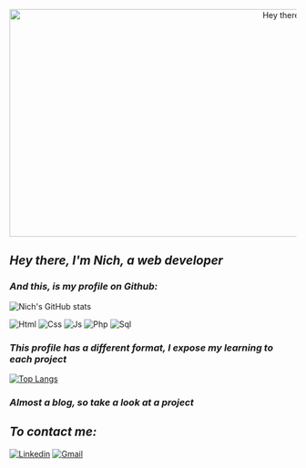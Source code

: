 <p align="center">
  <img src="https://github.com/italicnich/italicnich/raw/main/imnich.gif" alt="Hey there, I'm Nich" height="400" width="1000">
</p>


## *Hey there, I'm Nich, a web developer* 
### *And this, is my profile on Github:*

![Nich's GitHub stats](https://github-readme-stats.vercel.app/api?username=italicnich&show_icons=true&theme=tokyonight)

![Html](https://img.shields.io/badge/HTML5-E34F26?style=for-the-badge&logo=html5&logoColor=white)
![Css](https://img.shields.io/badge/CSS3-1572B6?style=for-the-badge&logo=css3&logoColor=white)
![Js](https://img.shields.io/badge/JavaScript-323330?style=for-the-badge&logo=javascript&logoColor=F7DF1E)
![Php](https://img.shields.io/badge/PHP-777BB4?style=for-the-badge&logo=php&logoColor=white)
![Sql](https://img.shields.io/badge/MySQL-00000F?style=for-the-badge&logo=mysql&logoColor=white)

### *This profile has a different format, I expose my learning to each project*
[![Top Langs](https://github-readme-stats.vercel.app/api/top-langs/?username=italicnich&layout=compact&theme=tokyonight)](https://github.com/italicnich/github-readme-stats)
### *Almost a blog, so take a look at a project*
## *To contact me:*  
[![Linkedin](https://img.shields.io/badge/LinkedIn-0077B5?style=for-the-badge&logo=linkedin&logoColor=white)]()
[![Gmail](https://img.shields.io/badge/Gmail-D14836?style=for-the-badge&logo=gmail&logoColor=white)]()
